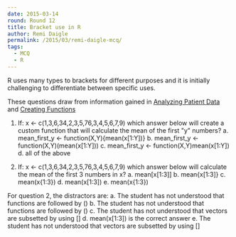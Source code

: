 ```yaml
---
date: 2015-03-14
round: Round 12
title: Bracket use in R
author: Remi Daigle
permalink: /2015/03/remi-daigle-mcq/
tags:
  - MCQ
  - R
---
```


R uses many types to brackets for different purposes and it is initially challenging to differentiate between specific uses.

These questions draw from information gained in [Analyzing Patient Data](http://swcarpentry.github.io/r-novice-inflammation/02-func-R.html) and [Creating Functions](http://swcarpentry.github.io/r-novice-inflammation/02-func-R.html) 

1. If:
x <- c(1,3,6,34,2,3,5,76,3,4,5,6,7,9)
which answer below will create a custom function that will calculate the mean of the first "y" numbers?
a. mean_first_y <- function(X,Y){mean(x[1:Y])}
b. mean_first_y <- function(X,Y)(mean(x[1:Y]))
c. mean_first_y <- function(X,Y)mean(x[1:Y])
d. all of the above

2. If:
x <- c(1,3,6,34,2,3,5,76,3,4,5,6,7,9)
which answer below will calculate the mean of the first 3 numbers in x?
a. mean[x[1:3]]
b. mean{x[1:3]}
c. mean(x{1:3})
d. mean(x[1:3])
e. mean(x{1:3})

For question 2, the distractors are:
a. The student has not understood that functions are followed by ()
b. The student has not understood that functions are followed by ()
c. The student has not understood that vectors are subsetted by using []
d. mean(x[1:3]) is the correct answer
e. The student has not understood that vectors are subsetted by using []